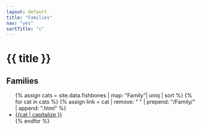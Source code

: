 ```yaml
---
layout: default
title: "Families"
nav: "yes"
sortTitle: "c"
---
```


<!-- HEADER -->
<div class="home">
	<div class="container">
		<div class="title">
			<h1>{{ title }}</h1>
		</div>
	</div>
</div>




<div class="container">
	<h2>Families</h2>
	<ul>
	<!-- 'map' so only category property + 'uniq' to remove duplicates => simple list of cats -->
	{% assign cats = site.data.fishbones | map: "Family"| uniq | sort  %}
	{% for cat in cats %}
		<!-- remove spaces + top & tail => /category/<thiscat>.html -->
		{% assign link = cat | remove: " " | prepend: "/Family/" | append: ".html" %}
		<li><a href="{{link}}">{{cat | capitalize }}</a></li>
	{% endfor %}
	</ul>
</div>
